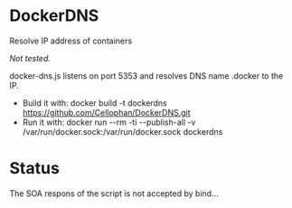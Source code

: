 DockerDNS
=========
Resolve IP address of containers

*Not tested.*

docker-dns.js listens on port 5353 and resolves DNS name <container name>.docker to the IP.

* Build it with: docker build -t dockerdns https://github.com/Cellophan/DockerDNS.git
* Run it with: docker run --rm -ti --publish-all -v /var/run/docker.sock:/var/run/docker.sock dockerdns

Status
=========
The SOA respons of the script is not accepted by bind...

